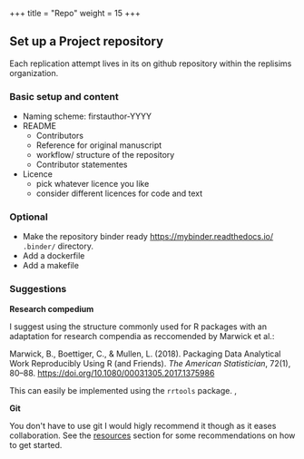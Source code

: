 +++
title = "Repo"
weight = 15
+++

## Set up a Project repository
Each replication attempt lives in its on github repository within the replisims organization.

### Basic setup and content
- Naming scheme: firstauthor-YYYY
- README
	* Contributors
	* Reference for original manuscript
	* workflow/ structure of the repository
	* Contributor statementes
- Licence
	* pick whatever licence you like
	* consider different licences for code and text

### Optional
- Make the repository binder ready https://mybinder.readthedocs.io/
 `.binder/` directory.
- Add a dockerfile
- Add a makefile

### Suggestions
**Research compedium** 

I suggest using the structure commonly used for R packages with an adaptation for research compendia
as reccomended by Marwick et al.:  

Marwick, B., Boettiger, C., & Mullen, L. (2018). Packaging Data Analytical Work Reproducibly Using R (and Friends). *The American Statistician*, 72(1), 80–88. https://doi.org/10.1080/00031305.2017.1375986  

This can easily be implemented using the `rrtools` package.  ,<!-- Add proper package link-->

**Git**  

You don't have to use git I would higly recommend it though as it eases collaboration. See the [resources](#resources) section for some recommendations on how to get started.


